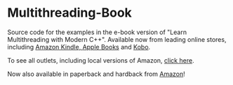 # Multithreading-Book
Source code for the examples in the e-book version of "Learn Multithreading with Modern C++". Available now from leading online stores, including <a href="https://www.amazon.com/Learn-Multithreading-Modern-James-Raynard-ebook/dp/B0B7TVNJ6X/ref=sr_1_1?crid=7G84RWA1DQKT&keywords=Learn+Multithreading+with+Modern+C%2B%2B&qid=1659374194&sprefix=learn+multithreading+with+modern+c%2B%2B%2Caps%2C132&sr=8-1">Amazon Kindle, </a> <a href="https://books.apple.com/us/book/id6443236132">Apple Books</a> and <a href="https://www.kobo.com/gb/en/ebook/learn-multithreading-with-modern-c">Kobo</a>. 

To see all outlets, including local versions of Amazon, <a href="https://books2read.com/u/bOz5MW">click here</a>.

Now also available in paperback and hardback from <a href="https://www.amazon.com/dp/B0BN62H6SS?ref_=pe_3052080_397514860">Amazon</a>!
